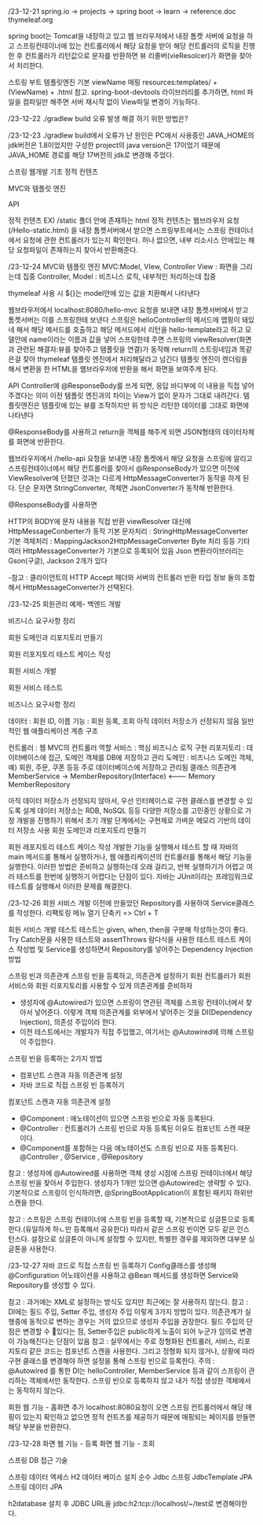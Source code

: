 /23-12-21 spring.io -> projects -> spring boot -> learn -> reference.doc thymeleaf.org

spring boot는 Tomcat을 내장하고 있고 웹 브라우저에서 내장 톰켓 서버에 요청을 하고 스프링컨테이너에 있는 컨트롤러에서 해당 요청을 받아 해당 컨트롤러의 로직을 진행한 후 컨트롤러가 리턴값으로 문자를 반환하면 뷰 리졸버(vieResolcer)가 화면을 찾아서 처리한다.

스트링 부트 템플릿엔진 기본 viewName 매핑
resources:templates/ +(ViewName) + .html
참고. spring-boot-devtools 라이브러리를 추가하면, html 파일을 컴파일만 해주면 서버 재시작 없이 View파일 변경이 가능하다.

/23-12-22 ./gradlew build 오류 발생 해결 하기 위한 방법은?

/23-12-23 ./gradlew build에서 오류가 난 원인은 PC에서 사용중인 JAVA_HOME의 jdk버전은 1.8이었지만 구성한 project의 java version은 17이었기 때문에 JAVA_HOME 경로를 해당 17버전의 jdk로 변경해 주었다.

스프링 웹개발 기초
정적 컨텐츠

MVC와 템플릿 엔진

API

정적 컨텐츠 EX) /static 폴더 안에 존재하는 html 정적 컨텐츠는 웹브라우저 요청 (/Hello-static.html) 을 내장 톰켓서버에서 받으면 스프링부트에서는 스프링 컨테이너에서 요청에 관한 컨트롤러가 있는지 확인한다. 허나 없으면, 내부 리소시스 안에있는 해당 요청파일이 존재하는지 찾아서 반환해준다.

/23-12-24 MVC와 템플릿 엔진 MVC:Model, VIew, Controller View : 화면을 그리는데 집중 Controller, Model : 비즈니스 로직, 내부적인 처리하는데 집중

thymeleaf 사용 시 ${}는 model안에 있는 값을 치환해서 나타낸다

웹브라우저에서 localhost:8080/hello-mvc 요청을 보내면 내장 톰켓서버에서 받고 톰켓서버는 이를 스프링한테 보낸다 스프링은 helloController의 메서드에 맵핑이 돼있네 해서 해당 메서드를 호출하고 해당 메서드에서 리턴을 hello-template라고 하고 모델안에 name이라는 이름과 값을 넣어 스프링한테 주면 스프링의 viewResolver(화면과 관련된 해결자:뷰를 찾아주고 템플릿을 연결)가 동작해 return의 스트링네임과 똑같은걸 찾아 thymeleaf 템플릿 엔진에서 처리해달라고 넘긴다 템플릿 엔진이 렌더링을 해서 변환을 한 HTML을 웹브라우저에 반환을 해서 화면을 보여주게 된다.

API Controller에 @ResponseBody를 쓰게 되면, 응답 바디부에 이 내용을 직접 넣어주겠다는 의미 이전 템플릿 엔진과의 차이는 View가 없이 문자가 그대로 내려간다. 템플릿엔진은 템플릿에 있는 뷰를 조작하지만 위 방식은 리턴한 데이터를 그대로 화면에 나타낸다

@ResponseBody를 사용하고 return을 객체를 해주게 되면 JSON형태의 데이터자체를 화면에 반환한다.

웹브라우저에서 /hello-api 요청을 보내면 내장 톰켓에서 해당 요청을 스프링에 알리고 스프링컨테이너에서 해당 컨트롤러를 찾아서 @ResponseBody가 있으면 이전에 ViewResolver에 던졌던 것과는 다르게 HttpMessageConverter가 동작을 하게 된다. 단순 문자면 StringConverter, 객체면 JsonConverter가 동작해 반환한다.

@ResponseBody를 사용하면

HTTP의 BODY에 문자 내용을 직접 반환
viewResolver 대신에 HttpMessageConberter가 동작
기본 문자처리 : StringHttpMessageConverter
기본 객체처리 : MappingJackson2HttpMessageConverter
Byte 처리 등등 기타 여러 HttpMessageConverter가 기본으로 등록되어 있음
Json 변환라이브러리는 Gson(구글), Jackson 2개가 있다

-참고 : 클라이언트의 HTTP Accept 헤더와 서버의 컨트롤러 반환 타입 정보 둘의 조합해서 HttpMessageConverter가 선택된다.

/23-12-25 회원관리 예제- 백엔드 개발

비즈니스 요구사항 정리

회원 도메인과 리포지토리 만들기

회원 리포지토리 테스트 케이스 작성

회원 서비스 개발

회원 서비스 테스트

비즈니스 요구사항 정리

데이터 : 회원 ID, 이름
기능 : 회원 등록, 조회
아직 데이터 저장소가 선정되지 않음
일반적인 웹 애플리케이션 계층 구조

컨트롤러 : 웹 MVC의 컨트롤러 역할
서비스 : 핵심 비즈니스 로직 구현
리포지토리 : 데이터베이스에 접근, 도메인 객체를 DB에 저장하고 관리
도메인 : 비즈니스 도메인 객체, 예) 회원, 주문, 쿠폰 등등 주로 데이터베이스에 저장하고 관리됨
클래스 의존관계 MemberService -> MemberRepository(Interface) <--- Memory MemberRepository

아직 데이터 저장소가 선정되지 않아서, 우선 인터페이스로 구현 클래스를 변경할 수 있도록 설계
데이터 저장소는 RDB, NoSQL 등등 다양한 저장소를 고민중인 상황으로 가정
개발을 진행하기 위해서 초기 개발 단계에서는 구현체로 가벼운 메모리 기반의 데이터 저장소 사용
회원 도메인과 리포지토리 만들기

회원 레포지토리 테스트 케이스 작성
개발한 기능을 실행해서 테스트 할 때 자바의 main 메서드를 통해서 실행하거나, 웹 애플리케이션의 컨트롤러를 통해서 해당 기능을 실행한다.
이러한 방법은 준비하고 실행하는데 오래 걸리고, 반복 실행하기가 어렵고 여러 테스트를 한번에 실행하기 어렵다는 단점이 있다. 
자바는 JUnit이라는 프레임워크로 테스트를 실행해서 이러한 문제를 해결한다.

/23-12-26
회원 서비스 개발 
이전에 만들었던 Repository를 사용하여 Service클래스를 작성한다.
리팩토링 메뉴 열기 단축키 => Ctrl + T

회원 서비스 개발 테스트
테스트는 given, when, then을 구분해 작성하는것이 좋다.
Try Catch문을 사용한 테스트와 assertThrows 람다식을 사용한 테스트 
테스트 케이스 작성법 및 
Service를 생성하면서 Repository를 넣어주는
Dependency Injection 방법

스프링 빈과 의존관계
스프링 빈을 등록하고, 의존관계 설정하기
회원 컨트롤러가 회원서비스와 회원 리포지토리를 사용할 수 있게 의존관계를 준비하자
- 생성자에 @Autowired가 있으면 스프링이 연관된 객체를 스프링 컨테이너에서 찾아서 넣어준다. 이렇게 객체 의존관계를 외부에서 넣어주는 것을 DI(Dependency Injection), 의존성 주입이라 한다.
- 이전 테스트에서는 개발자가 직접 주입했고, 여기서는 @Autowired에 의해 스프링이 주입한다.

스프링 빈을 등록하는 2가지 방법
- 컴포넌트 스캔과 자동 의존관계 설정
- 자바 코드로 직접 스프링 빈 등록하기

컴포넌트 스캔과 자동 의존관계 설정
- @Component : 애노테이션이 있으면 스프링 빈으로 자동 등록된다.
- @Controller : 컨트롤러가 스프링 빈으로 자동 등록된 이유도 컴포넌트 스캔 때문이다.
- @Component를 포함하는 다음 애노테이션도 스프링 빈으로 자동 등록된다. @Controller , @Service , @Repository

참고 : 생성자에 @Autowired를 사용하면 객체 생성 시점에 스프링 컨테이너에서 해당 스프링 빈을 찾아서 주입한다. 
생성자가 1개만 있으면 @Autowired는 생략할 수 있다.
기본적으로 스프링이 인식하려면, @SpringBootApplication이 포함된 패키지 하위만 스캔을 한다.

참고 : 스프링은 스프링 컨테이너에 스프링 빈을 등록할 때, 기본적으로 싱글톤으로 등록한다.(유일하게 하ㄴ만 등록해서 공유한다)
따라서 같은 스프링 빈이면 모두 같은 인스턴스다. 설정으로 싱글톤이 아니게 설정할 수 있지만, 특별한 경우를 제외하면 대부분 싱글톤을 사용한다.

/23-12-27
자바 코드로 직접 스프링 빈 등록하기
Config클래스를 생성해 @Configuration 어노테이션을 사용하고 @Bean 메서드를 생성하면 Service와 Repository를 생성할 수 있다.

참고 : 과거에는 XML로 설정하는 방식도 있지만 최근에는 잘 사용하지 않는다.
참고 : DI에는 필드 주입, Setter 주입, 생성자 주입 이렇게 3가지 방법이 있다.
의존관계가 실행중에 동적으로 변하는 경우는 거의 없으므로 생성자 주입을 권장한다.
필드 주입의 단점은 변경할 수 있다는 점, Setter주입은 public하게 노출이 되어 누군가 임의로 변경이 가능해진다는 단점이 있음
참고 : 실무에서는 주로 정형화된 컨트롤러, 서비스, 리포지토리 같은 코드는 컴포넌트 스캔을 사용한다.
그리고 정형화 되지 않거나, 상황에 따라 구현 클래스를 변경해야 하면 설정을 통해 스프링 빈으로 등록한다.
주의 : @Autowired 를 통한 DI는 helloController, MemberService 등과 같이 스프링이 관리하는 객체에서만 동작한다.
스프링 빈으로 등록하지 않고 내가 직접 생성한 객체에서는 동작하지 않는다.

회원 웹 기능 - 홈화면 추가
localhost:8080요청이 오면 스프링 컨트롤러에서 해당 매핑이 있는지 확인하고 없으면 정적 컨트츠를 제공하기 때문에 매핑되는 페이지를 만들면 해당 부분을 반환한다.

/23-12-28
화면 웹 기능 - 등록
화면 웹 기능 - 조회

스프링 DB 접근 기술

스프링 데이터 엑세스
H2 데이터 베이스 설치
순수 Jdbc 
스프링 JdbcTemplate
JPA
스프링 데이터 JPA

h2database 설치 후 
JDBC URL을 jdbc:h2:tcp://localhost/~/test로 변경해야한다.

